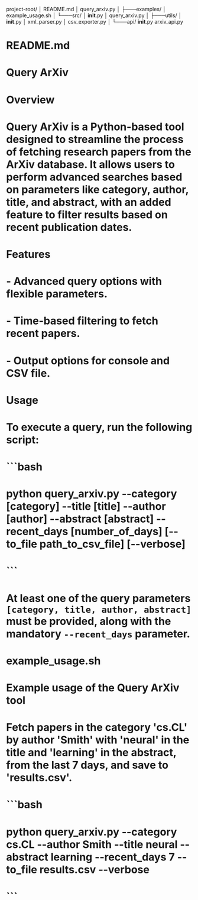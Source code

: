 project-root/
│   README.md
│   query_arxiv.py
│
├───examples/
│       example_usage.sh
│
└───src/
    │   __init__.py
    │   query_arxiv.py
    │
    ├───utils/
    │       __init__.py
    │       xml_parser.py
    │       csv_exporter.py
    │
    └───api/
            __init__.py
            arxiv_api.py

# README.md
#
# Query ArXiv
#
# Overview
# Query ArXiv is a Python-based tool designed to streamline the process of fetching research papers from the ArXiv database. It allows users to perform advanced searches based on parameters like category, author, title, and abstract, with an added feature to filter results based on recent publication dates.
#
# Features
# - Advanced query options with flexible parameters.
# - Time-based filtering to fetch recent papers.
# - Output options for console and CSV file.
#
# Usage
# To execute a query, run the following script:
# ```bash
# python query_arxiv.py --category [category] --title [title] --author [author] --abstract [abstract] --recent_days [number_of_days] [--to_file path_to_csv_file] [--verbose]
# ```
#
# At least one of the query parameters `[category, title, author, abstract]` must be provided, along with the mandatory `--recent_days` parameter.

# example_usage.sh
#
# Example usage of the Query ArXiv tool
#
# Fetch papers in the category 'cs.CL' by author 'Smith' with 'neural' in the title and 'learning' in the abstract, from the last 7 days, and save to 'results.csv'.
# ```bash
# python query_arxiv.py --category cs.CL --author Smith --title neural --abstract learning --recent_days 7 --to_file results.csv --verbose
# ```